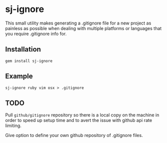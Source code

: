 # sj-ignore

This small utility makes generating a .gitignore file for a new project as
painless as possible when dealing with multiple platforms or languages that you
require .gitignore info for.

## Installation

    gem install sj-ignore

## Example

    sj-ignore ruby vim osx > .gitignore

## TODO

Pull `github/gitignore` repository so there is a local copy on the machine in
order to speed up setup time and to avert the issue with github api rate
limiting.

Give option to define your own github repository of .gitignore files.
